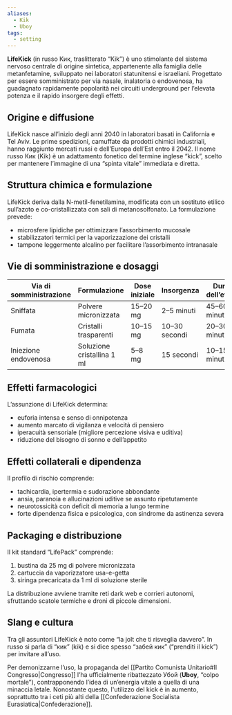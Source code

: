 ```yaml
---
aliases:
  - Kik
  - Uboy
tags:
  - setting
---
```


**LifeKick** (in russo Кик, traslitterato “Kik”) è uno stimolante del sistema nervoso centrale di origine sintetica, appartenente alla famiglia delle metanfetamine, sviluppato nei laboratori statunitensi e israeliani. Progettato per essere somministrato per via nasale, inalatoria o endovenosa, ha guadagnato rapidamente popolarità nei circuiti underground per l’elevata potenza e il rapido insorgere degli effetti.
## Origine e diffusione

LifeKick nasce all’inizio degli anni 2040 in laboratori basati in California e Tel Aviv. Le prime spedizioni, camuffate da prodotti chimici industriali, hanno raggiunto mercati russi e dell’Europa dell’Est entro il 2042. Il nome russo Кик (Kik) è un adattamento fonetico del termine inglese “kick”, scelto per mantenere l’immagine di una “spinta vitale” immediata e diretta.
## Struttura chimica e formulazione
LifeKick deriva dalla N-metil-fenetilamina, modificata con un sostituto etilico sull’azoto e co-cristallizzata con sali di metanosolfonato. La formulazione prevede:

- microsfere lipidiche per ottimizzare l’assorbimento mucosale
- stabilizzatori termici per la vaporizzazione dei cristalli
- tampone leggermente alcalino per facilitare l’assorbimento intranasale

## Vie di somministrazione e dosaggi

|Via di somministrazione|Formulazione|Dose iniziale|Insorgenza|Durata dell’effetto|Crash|
|---|---|---|---|---|---|
|Sniffata|Polvere micronizzata|15–20 mg|2–5 minuti|45–60 minuti|Affaticamento rapido|
|Fumata|Cristalli trasparenti|10–15 mg|10–30 secondi|20–30 minuti|Picco di ansia|
|Iniezione endovenosa|Soluzione cristallina 1 ml|5–8 mg|15 secondi|10–15 minuti|“Crash” violento e breve|
## Effetti farmacologici
L’assunzione di LifeKick determina:
- euforia intensa e senso di onnipotenza
- aumento marcato di vigilanza e velocità di pensiero
- iperacuità sensoriale (migliore percezione visiva e uditiva)
- riduzione del bisogno di sonno e dell’appetito

## Effetti collaterali e dipendenza
Il profilo di rischio comprende:
- tachicardia, ipertermia e sudorazione abbondante
- ansia, paranoia e allucinazioni uditive se assunto ripetutamente
- neurotossicità con deficit di memoria a lungo termine
- forte dipendenza fisica e psicologica, con sindrome da astinenza severa

## Packaging e distribuzione
Il kit standard “LifePack” comprende:
1. bustina da 25 mg di polvere micronizzata
2. cartuccia da vaporizzatore usa-e-getta
3. siringa precaricata da 1 ml di soluzione sterile

La distribuzione avviene tramite reti dark web e corrieri autonomi, sfruttando scatole termiche e droni di piccole dimensioni.
## Slang e cultura
Tra gli assuntori LifeKick è noto come “la jolt che ti risveglia davvero”. In russo si parla di “кик” (kik) e si dice spesso “забей кик” (“prenditi il kick”) per invitare all’uso.

Per demonizzarne l’uso, la propaganda del [[Partito Comunista Unitario#Il Congresso|Congresso]] l’ha ufficialmente ribattezzato Убой (**Uboy**, “colpo mortale”), contrapponendo l’idea di un’energia vitale a quella di una minaccia letale. Nonostante questo, l'utilizzo del kick è in aumento, soprattutto tra i ceti più alti della [[Confederazione Socialista Eurasiatica|Confederazione]].